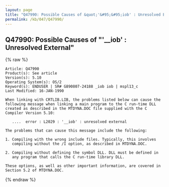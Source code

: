 ```yaml
---
layout: page
title: "Q47990: Possible Causes of &quot;'&#95;&#95;iob' : Unresolved External&quot;"
permalink: /kb/047/Q47990/
---
```


## Q47990: Possible Causes of &quot;'&#95;&#95;iob' : Unresolved External&quot;

{% raw %}

	Article: Q47990
	Product(s): See article
	Version(s): 5.10
	Operating System(s): OS/2
	Keyword(s): ENDUSER | SR# G890807-24188 _iob iob | mspl13_c
	Last Modified: 16-JAN-1990
	
	When linking with CRTLIB.LIB, the problems listed below can cause the
	following message when linking a main program to the C run-time DLL
	created as described in the MTDYNA.DOC file supplied with the C
	Compiler Version 5.10:
	
	   ....  error : L2029 : '__iob' : unresolved external
	
	The problems that can cause this message include the following:
	
	1. Compiling with the wrong include files. Typically, this involves
	   compiling without the /I option, as described in MTDYNA.DOC.
	
	2. Compiling without defining the symbol DLL. DLL must be defined in
	   any program that calls the C run-time library DLL.
	
	These options, as well as other important information, are covered in
	Section 5.2 of MTDYNA.DOC.

{% endraw %}
